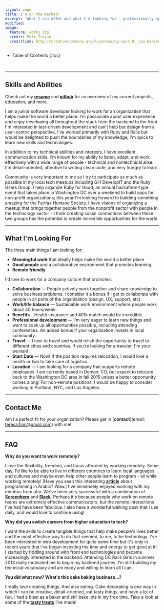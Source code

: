 ```yaml
---
layout: page
title: I'm on the market!
excerpt: "What I can offer and what I'm looking for - professionally speaking"
modified:
image:
  feature: work1.jpg
  credit: Petr Trojan
  creditlink: http://creativecommons.org/licenses/by-sa/3.0, via Wikimedia Commons
---
```


* Table of Contents
{:toc}

<br/>

---

## Skills and Abilities

Check out my [**resume**](/images/finn-resume.pdf) and [**github**](https://github.com/teresafinn) for an overview of my current projects, education, and more.

I am a junior software developer looking to work for an organization that helps make the world a better place. I'm passionate about user experience and enjoy developing all throughout the stack from the backend to the front. I'm interested in test-driven development and can't help but design from a user-centric perspective. I've worked primarily with Ruby and Rails but would be delighted to push the boundaries of my knowledge; I'm quick to learn new skills and technologies.

In addition to my technical abilities and interests, I have excellent communication skills. I'm known for my ability to listen, adapt, and work effectively with a wide range of people - technical and nontechnical alike. I'm detail-oriented, attentive to writing clean code, and very hungry to learn.

Community is very important to me so I try to participate as much as possible in my local tech meetups including Girl DevelopIT and the Ruby Users Group. I help organize Ruby for Good, an annual hackathon-type event that takes place in Washington DC over a weekend to build apps for non-profit organizations; this year I'm looking forward to building something amazing for the Fairfax Humane Society. I have visions of organizing a meetup that brings together people from the nonprofit sector with people in the technology sector - I think creating social connections between these two groups has the potential to create incredible opportunities for the world.

---

## What I'm Looking For
The three main things I am looking for:

* **Meaningful work** that ideally helps make the world a better place
* **Good people** and a collaborative environment that promotes learning
* **Remote friendly**

I'd love to work for a company culture that promotes:

* **Collaboration** — People actively work together and share knowledge to solve business problems. I consider it a bonus if I get to collaborate with people in all parts of the organization (design, UX, support, etc).
* **Work/life balance** — Sustainable work environment where people work about 40 hours/week.
* **Benefits** - Health insurance and 401k match would be incredible.
* **Professional development** — I'm very eager to learn new things and want to soak up all opportunities possible, including attending conferences. An added bonus if your organization invests in local community.
* **Travel** — I love to travel and would relish the opportunity to travel to different cities and countries. If you're looking for a traveler, I'm your woman!
* **Start Date** — Now! If the position requires relocation, I would love a month or two to take care of logistics.
* **Location** — I am looking for a company that supports remote employees. I am currently based in Denver, CO, but expect to relocate back to the Washington DC area in fall 2015 unless a better opportunity comes along! For non-remote positions, I would be happy to consider working in Portland, NYC, and Los Angeles.


---

## Contact Me

Am I a perfect fit for your organization? Please get in [**contact**](email: teresa.finn@gmail.com) with me!


---

## FAQ

**Why do you want to work remotely?**

<p class="tfindent"> I love the flexibility, freedom, and focus afforded by working remotely. Some day, I'd like to be able to live in different countries to learn local languages and cultures and maybe even help other people learn to program - all while working remotely! (Have you seen this interesting <strong><a href="http://animalnewyork.com/2014/artists-notebook-ramsey-nasser/">article</a></strong> about programming in Arabic? Wow.) I've immensely enjoyed working with my mentors from afar. We've been very successful with a combination of <strong><a href="https://screenhero.com/">Screenhero</a></strong> and <strong><a href="https://slack.com/">Slack</a></strong>. Perhaps it's because people who work on remote teams are extremely effective communicators, but the remote interactions I've had have been fabulous. I also have a wonderful walking desk that I use daily, and would love to continue using!</p>

**Why did you switch careers from higher education to tech?**

<p class="tfindent"> I want the skills to create tangible things that help make people's lives better and the most effective way to do that seemed, to me, to be technology. I've been interested in web development for quite some time but it's only in recent years that I've begun investing the time and energy to get good at it! I started by fiddling around with front end technologies and became increasingly interested in the backend. Attending DC Rails Girls in summer 2013 really motivated me to begin my backend journey. I'm still building my technical vocabulary and am ready and willing to learn all I can.</p>

**You did what now? What's this cake baking business...?**

<p class="tfindent"> I really love creating things. And also eating. Cake decorating is one way in which I can be creative, detail-oriented, eat tasty things, and have a lot of fun. I had a blast as a baker and still bake lots in my free time. Take a look at some of the <strong><a href="/hobbies">tasty treats</a></strong> I've made!</p>